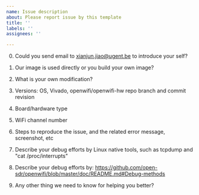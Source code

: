 ```yaml
---
name: Issue description
about: Please report issue by this template
title: ''
labels: ''
assignees: ''

---
```


0. Could you send email to xianjun.jiao@ugent.be to introduce your self?

1. Our image is used directly or you build your own image?

2. What is your own modification?

3. Versions: OS, Vivado, openwifi/openwifi-hw repo branch and commit revision

4. Board/hardware type

5. WiFi channel number

6. Steps to reproduce the issue, and the related error message, screenshot, etc

7. Describe your debug efforts by Linux native tools, such as tcpdump and "cat /proc/interrupts"

8. Describe your debug efforts by: https://github.com/open-sdr/openwifi/blob/master/doc/README.md#Debug-methods

9. Any other thing we need to know for helping you better? 
